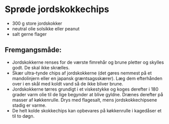 # Sprøde jordskokkechips

- 300 g store jordskokker
- neutral olie solsikke eller peanut
- salt gerne flager

## Fremgangsmåde:
- Jordskokkerne renses for de værste fimrehår og brune pletter og skylles godt. De skal ikke skrælles.
- Skær ultra-tynde chips af jordskokkerne (det gøres nemmest på et mandolinjern eller en japansk græntsagsskærer). Læg dem efterhånden over i en skål med koldt vand så de ikke bliver brune.
- Jordskokkerne tørres grundigt i et viskestykke og koges derefter i 180 grader varm olie til de lige begynder at blive gyldne. Drænes derefter på masser af køkkenrulle. Drys med flagesalt, mens jordskokkechipsene stadig er varme.
- De helt kolde skokkechips kan opbevares på køkkenrulle i kagedåser et til to døgn.
